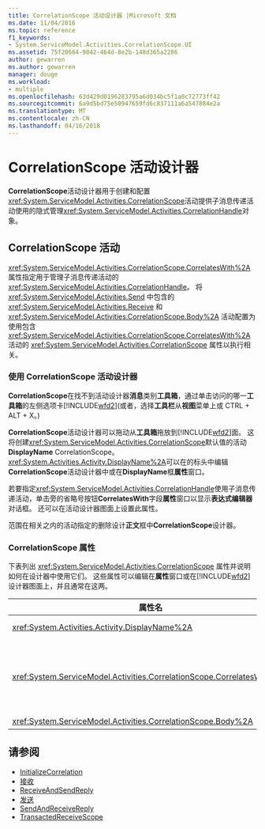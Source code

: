 ```yaml
---
title: CorrelationScope 活动设计器 |Microsoft 文档
ms.date: 11/04/2016
ms.topic: reference
f1_keywords:
- System.ServiceModel.Activities.CorrelationScope.UI
ms.assetid: 75f20664-9042-464d-8e2b-148d365a2286
author: gewarren
ms.author: gewarren
manager: douge
ms.workload:
- multiple
ms.openlocfilehash: 63d429d0196283795a6d034bc5f1a0c72773ff42
ms.sourcegitcommit: 6a9d5bd75e50947659fd6c837111a6a547884e2a
ms.translationtype: MT
ms.contentlocale: zh-CN
ms.lasthandoff: 04/16/2018
---
```

# <a name="correlationscope-activity-designer"></a>CorrelationScope 活动设计器
**CorrelationScope**活动设计器用于创建和配置<xref:System.ServiceModel.Activities.CorrelationScope>活动提供子消息传递活动使用的隐式管理<xref:System.ServiceModel.Activities.CorrelationHandle>对象。

## <a name="the-correlationscope-activity"></a>CorrelationScope 活动
 <xref:System.ServiceModel.Activities.CorrelationScope.CorrelatesWith%2A> 属性指定用于管理子消息传递活动的 <xref:System.ServiceModel.Activities.CorrelationHandle>。 将 <xref:System.ServiceModel.Activities.Send> 中包含的 <xref:System.ServiceModel.Activities.Receive> 和 <xref:System.ServiceModel.Activities.CorrelationScope.Body%2A> 活动配置为使用包含 <xref:System.ServiceModel.Activities.CorrelationScope.CorrelatesWith%2A> 活动的 <xref:System.ServiceModel.Activities.CorrelationScope> 属性以执行相关。

### <a name="using-the-correlationscope-activity-designer"></a>使用 CorrelationScope 活动设计器
 **CorrelationScope**在找不到活动设计器**消息**类别**工具箱**，通过单击访问的哪一**工具箱**的左侧选项卡[!INCLUDE[wfd2](../workflow-designer/includes/wfd2_md.md)](或者，选择**工具栏**从**视图**菜单上或 CTRL + ALT + X。)

 **CorrelationScope**活动设计器可以拖动从**工具箱**拖放到[!INCLUDE[wfd2](../workflow-designer/includes/wfd2_md.md)]面。 这将创建<xref:System.ServiceModel.Activities.CorrelationScope>默认值的活动**DisplayName** CorrelationScope。 <xref:System.Activities.Activity.DisplayName%2A>可以在的标头中编辑**CorrelationScope**活动设计器中或在**DisplayName**框**属性**窗口。

 若要指定<xref:System.ServiceModel.Activities.CorrelationHandle>使用子消息传递活动，单击旁的省略号按钮**CorrelatesWith**字段**属性**窗口以显示**表达式编辑器**对话框。 还可以在活动设计器图面上设置此属性。

 范围在相关之内的活动指定的删除设计**正文**框中**CorrelationScope**设计器。

### <a name="the-correlationscope-properties"></a>CorrelationScope 属性
 下表列出 <xref:System.ServiceModel.Activities.CorrelationScope> 属性并说明如何在设计器中使用它们。 这些属性可以编辑在**属性**窗口或在[!INCLUDE[wfd2](../workflow-designer/includes/wfd2_md.md)]设计器图面上，并且通常在这两。

|属性名|必需|用法|
|-------------------|--------------|-----------|
|<xref:System.Activities.Activity.DisplayName%2A>|False|<xref:System.ServiceModel.Activities.InitializeCorrelation> 活动的可选友好名称。|
|<xref:System.ServiceModel.Activities.CorrelationScope.CorrelatesWith%2A>|False|指定用于管理子消息传递活动的 <xref:System.ServiceModel.Activities.CorrelationHandle>。 如果未设置此属性，则 <xref:System.ServiceModel.Activities.CorrelationScope> 会自动创建一个隐式 <xref:System.ServiceModel.Activities.CorrelationHandle>。|
|<xref:System.ServiceModel.Activities.CorrelationScope.Body%2A>|False|指定处于相关范围之内的活动。|

## <a name="see-also"></a>请参阅

- [InitializeCorrelation](../workflow-designer/initializecorrelation-activity-designer.md)
- [接收](../workflow-designer/receive-activity-designer.md)
- [ReceiveAndSendReply](../workflow-designer/receiveandsendreply-template-designer.md)
- [发送](../workflow-designer/send-activity-designer.md)
- [SendAndReceiveReply](../workflow-designer/sendandreceivereply-template-designer.md)
- [TransactedReceiveScope](../workflow-designer/transactedreceivescope-activity-designer.md)